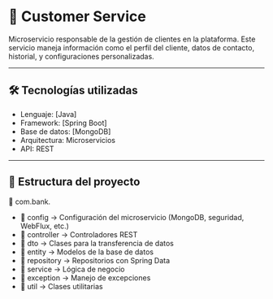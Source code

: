# 🧾 Customer Service

Microservicio responsable de la gestión de clientes en la plataforma. Este servicio maneja información como el perfil del cliente, datos de contacto, historial, y configuraciones personalizadas.

---

## 🛠 Tecnologías utilizadas

- Lenguaje: [Java]
- Framework: [Spring Boot]
- Base de datos: [MongoDB]
- Arquitectura: Microservicios
- API: REST

---

## 📁 Estructura del proyecto

📁 com.bank.<microservice-name>
  - 📁 config → Configuración del microservicio (MongoDB, seguridad, WebFlux, etc.)
  - 📁 controller → Controladores REST
  - 📁 dto → Clases para la transferencia de datos
  - 📁 entity → Modelos de la base de datos
  - 📁 repository → Repositorios con Spring Data
  - 📁 service → Lógica de negocio
  - 📁 exception → Manejo de excepciones
  - 📁 util → Clases utilitarias

